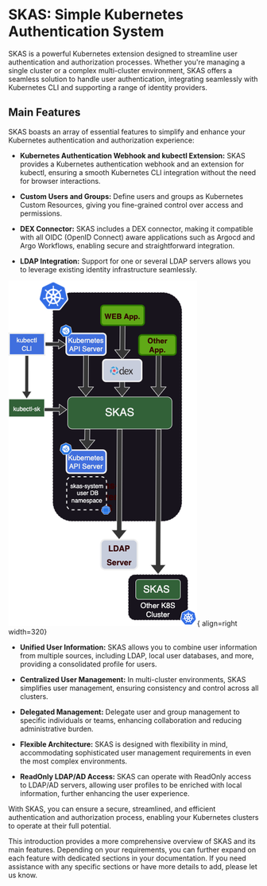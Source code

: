 # SKAS: Simple Kubernetes Authentication System


SKAS is a powerful Kubernetes extension designed to streamline user authentication and authorization processes. 
Whether you're managing a single cluster or a complex multi-cluster environment, 
SKAS offers a seamless solution to handle user authentication, integrating seamlessly with Kubernetes CLI and 
supporting a range of identity providers.

## Main Features

SKAS boasts an array of essential features to simplify and enhance your Kubernetes authentication and 
authorization experience:


- **Kubernetes Authentication Webhook and kubectl Extension:** SKAS provides a Kubernetes authentication webhook and an 
extension for kubectl, ensuring a smooth Kubernetes CLI integration without the need for browser interactions.

- **Custom Users and Groups:** Define users and groups as Kubernetes Custom Resources, giving you fine-grained control 
over access and permissions.

- **DEX Connector:** SKAS includes a DEX connector, making it compatible with all OIDC (OpenID Connect) aware 
applications such as Argocd and Argo Workflows, enabling secure and straightforward integration.

- **LDAP Integration:** Support for one or several LDAP servers allows you to leverage existing identity 
infrastructure seamlessly.

![Overview](images/draw0.png){ align=right width=320}

- **Unified User Information:** SKAS allows you to combine user information from multiple sources, including LDAP, 
local user databases, and more, providing a consolidated profile for users.

- **Centralized User Management:** In multi-cluster environments, SKAS simplifies user management, 
ensuring consistency and control across all clusters.

- **Delegated Management:** Delegate user and group management to specific individuals or teams, enhancing 
collaboration and reducing administrative burden.

- **Flexible Architecture:** SKAS is designed with flexibility in mind, accommodating sophisticated user management 
requirements in even the most complex environments.

- **ReadOnly LDAP/AD Access:** SKAS can operate with ReadOnly access to LDAP/AD servers, allowing user profiles to be 
enriched with local information, further enhancing the user experience.

With SKAS, you can ensure a secure, streamlined, and efficient authentication and authorization process, 
enabling your Kubernetes clusters to operate at their full potential.

This introduction provides a more comprehensive overview of SKAS and its main features. Depending on your requirements, 
you can further expand on each feature with dedicated sections in your documentation. If you need assistance with any 
specific sections or have more details to add, please let us know.

